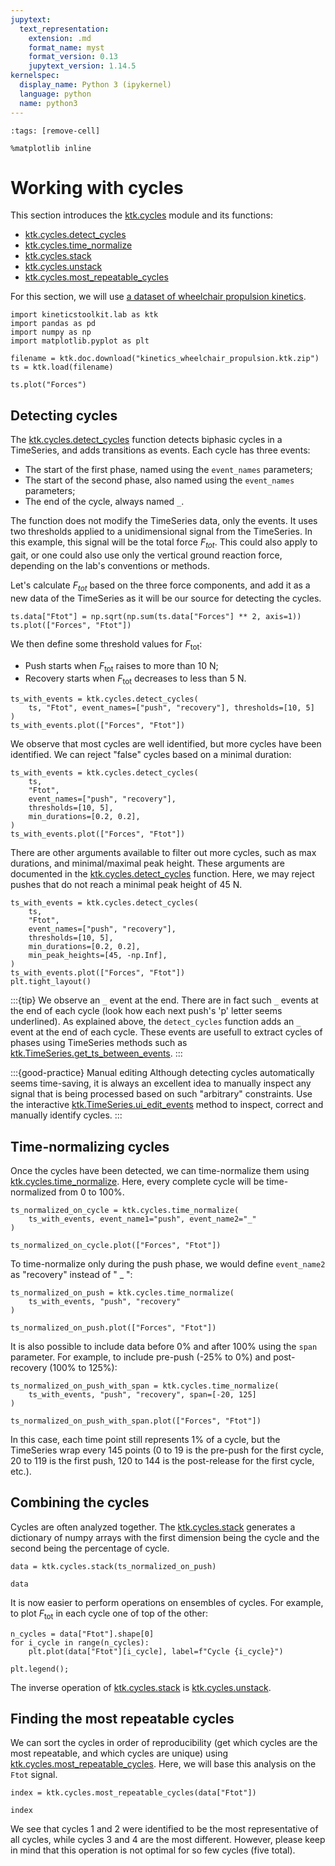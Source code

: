 ```yaml
---
jupytext:
  text_representation:
    extension: .md
    format_name: myst
    format_version: 0.13
    jupytext_version: 1.14.5
kernelspec:
  display_name: Python 3 (ipykernel)
  language: python
  name: python3
---
```


```{code-cell} ipython3
:tags: [remove-cell]

%matplotlib inline
```

# Working with cycles

This section introduces the [ktk.cycles](api/ktk.cycles.rst) module and its functions:

- [ktk.cycles.detect_cycles](api/ktk.cycles.detect_cycles.rst)
- [ktk.cycles.time_normalize](api/ktk.cycles.time_normalize.rst)
- [ktk.cycles.stack](api/ktk.cycles.stack.rst)
- [ktk.cycles.unstack](api/ktk.cycles.unstack.rst)
- [ktk.cycles.most_repeatable_cycles](api/ktk.cycles.most_repeatable_cycles.rst)


For this section, we will use [a dataset of wheelchair propulsion kinetics](dataset_kinetics_wheelchair_propulsion.md).

```{code-cell} ipython3
import kineticstoolkit.lab as ktk
import pandas as pd
import numpy as np
import matplotlib.pyplot as plt

filename = ktk.doc.download("kinetics_wheelchair_propulsion.ktk.zip")
ts = ktk.load(filename)

ts.plot("Forces")
```

## Detecting cycles

The [ktk.cycles.detect_cycles](api/ktk.cycles.detect_cycles.rst) function detects biphasic cycles in a TimeSeries, and adds transitions as events. Each cycle has three events:

- The start of the first phase, named using the `event_names` parameters;
- The start of the second phase, also named using the `event_names` parameters;
- The end of the cycle, always named `_`.

The function does not modify the TimeSeries data, only the events. It uses two thresholds applied to a unidimensional signal from the TimeSeries. In this example, this signal will be the total force $F_{tot}$. This could also apply to gait, or one could also use only the vertical ground reaction force, depending on the lab's conventions or methods.

Let's calculate $F_{tot}$ based on the three force components, and add it as a new data of the TimeSeries as it will be our source for detecting the cycles.

```{code-cell} ipython3
ts.data["Ftot"] = np.sqrt(np.sum(ts.data["Forces"] ** 2, axis=1))
ts.plot(["Forces", "Ftot"])
```

We then define some threshold values for $F_\text{tot}$:
- Push starts when $F_\text{tot}$ raises to more than 10 N;
- Recovery starts when $F_\text{tot}$ decreases to less than 5 N.

```{code-cell} ipython3
ts_with_events = ktk.cycles.detect_cycles(
    ts, "Ftot", event_names=["push", "recovery"], thresholds=[10, 5]
)
ts_with_events.plot(["Forces", "Ftot"])
```

We observe that most cycles are well identified, but more cycles have been identified. We can reject "false" cycles based on a minimal duration:

```{code-cell} ipython3
ts_with_events = ktk.cycles.detect_cycles(
    ts,
    "Ftot",
    event_names=["push", "recovery"],
    thresholds=[10, 5],
    min_durations=[0.2, 0.2],
)
ts_with_events.plot(["Forces", "Ftot"])
```

There are other arguments available to filter out more cycles, such as max durations, and minimal/maximal peak height. These arguments are documented in the [ktk.cycles.detect_cycles](api/ktk.cycles.detect_cycles.rst) function. Here, we may reject pushes that do not reach a minimal peak height of 45 N.

```{code-cell} ipython3
ts_with_events = ktk.cycles.detect_cycles(
    ts,
    "Ftot",
    event_names=["push", "recovery"],
    thresholds=[10, 5],
    min_durations=[0.2, 0.2],
    min_peak_heights=[45, -np.Inf],
)
ts_with_events.plot(["Forces", "Ftot"])
plt.tight_layout()
```

:::{tip}
We observe an `_` event at the end. There are in fact such `_` events at the end of each cycle (look how each next push's 'p' letter seems underlined). As explained above, the `detect_cycles` function adds an `_` event at the end of each cycle. These events are usefull to extract cycles of phases using TimeSeries methods such as [ktk.TimeSeries.get_ts_between_events](api/ktk.TimeSeries.get_ts_between_events.rst).
:::

:::{good-practice} Manual editing
Although detecting cycles automatically seems time-saving, it is always an excellent idea to manually inspect any signal that is being processed based on such "arbitrary" constraints. Use the interactive [ktk.TimeSeries.ui_edit_events](api/ktk.TimeSeries.ui_edit_events.rst) method to inspect, correct and manually identify cycles.
:::

## Time-normalizing cycles

Once the cycles have been detected, we can time-normalize them using [ktk.cycles.time_normalize](api/ktk.cycles.time_normalize.rst). Here, every complete cycle will be time-normalized from 0 to 100%.

```{code-cell} ipython3
ts_normalized_on_cycle = ktk.cycles.time_normalize(
    ts_with_events, event_name1="push", event_name2="_"
)

ts_normalized_on_cycle.plot(["Forces", "Ftot"])
```

To time-normalize only during the push phase, we would define `event_name2` as "recovery" instead of " _ ":

```{code-cell} ipython3
ts_normalized_on_push = ktk.cycles.time_normalize(
    ts_with_events, "push", "recovery"
)

ts_normalized_on_push.plot(["Forces", "Ftot"])
```

It is also possible to include data before 0% and after 100% using the `span` parameter. For example, to include pre-push (-25% to 0%) and post-recovery (100% to 125%):

```{code-cell} ipython3
ts_normalized_on_push_with_span = ktk.cycles.time_normalize(
    ts_with_events, "push", "recovery", span=[-20, 125]
)

ts_normalized_on_push_with_span.plot(["Forces", "Ftot"])
```

In this case, each time point still represents 1% of a cycle, but the TimeSeries wrap every 145 points (0 to 19 is the pre-push for the first cycle, 20 to 119 is the first push, 120 to 144 is the post-release for the first cycle, etc.).

## Combining the cycles

Cycles are often analyzed together. The [ktk.cycles.stack](api/ktk.cycles.stack.rst) generates a dictionary of numpy arrays with the first dimension being the cycle and the second being the percentage of cycle.

```{code-cell} ipython3
data = ktk.cycles.stack(ts_normalized_on_push)

data
```

It is now easier to perform operations on ensembles of cycles. For example, to plot $F_\text{tot}$ in each cycle one of top of the other:

```{code-cell} ipython3
n_cycles = data["Ftot"].shape[0]
for i_cycle in range(n_cycles):
    plt.plot(data["Ftot"][i_cycle], label=f"Cycle {i_cycle}")

plt.legend();
```

The inverse operation of [ktk.cycles.stack](api/ktk.cycles.stack.rst) is [ktk.cycles.unstack](api/ktk.cycles.unstack.rst).

## Finding the most repeatable cycles

We can sort the cycles in order of reproducibility (get which cycles are the most repeatable, and which cycles are unique) using [ktk.cycles.most_repeatable_cycles](api/ktk.cycles.most_repeatable_cycles.rst). Here, we will base this analysis on the `Ftot` signal.

```{code-cell} ipython3
index = ktk.cycles.most_repeatable_cycles(data["Ftot"])

index
```

We see that cycles 1 and 2 were identified to be the most representative of all cycles, while cycles 3 and 4 are the most different. However, please keep in mind that this operation is not optimal for so few cycles (five total).
